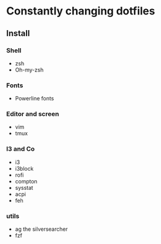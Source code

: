 # Constantly changing dotfiles

## Install
### Shell
* zsh
* Oh-my-zsh

### Fonts
* Powerline fonts

### Editor and screen
* vim
* tmux

### I3 and Co
* i3
* i3block
* rofi
* compton
* sysstat
* acpi
* feh

### utils
* ag the silversearcher
* fzf 
